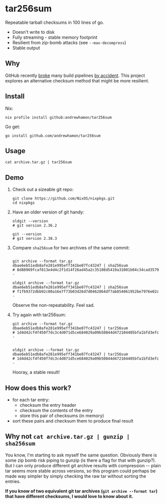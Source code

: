 # tar256sum
Repeatable tarball checksums in 100 lines of go.

- Doesn't write to disk
- Fully streaming - stable memory footprint
- Resilient from zip-bomb attacks (see `--max-decompress`)
- Stable output

## Why

GitHub recently [broke](https://github.com/orgs/community/discussions/45830) many build pipelines [by accident](https://github.blog/changelog/2023-01-30-git-archive-checksums-may-change/). This project explores an alternative checksum method that might be more resilient.

## Install

Nix:

```
nix profile install github:andrewhamon/tar256sum
```

Go get:

```
go install github.com/andrewhamon/tar256sum
```

## Usage

```
cat archive.tar.gz | tar256sum
```

## Demo

1. Check out a sizeable git repo:
    ```
    git clone https://github.com/NixOS/nixpkgs.git
    cd nixpkgs
    ```

2. Have an older version of git handy:
    ```
    oldgit --version
    # git version 2.36.2

    git --version
    # git version 2.38.3
    ```

3. Compare `sha256sum` for two archives of the same commit:
    ```

    git archive --format tar.gz dbae6eb51edb8afe281e995eff341be07fc43247 | sha256sum
    # 8d88969fcaf813e4d4c2f1d14f26ad45a2c35108d5419a31001b04c34cad3579  -

    oldgit archive --format tar.gz dbae6eb51edb8afe281e995eff341be07fc43247 | sha256sum
    # f1f69372dbb92c00a16e7f73b03d26d7d0462864df7ab854061952be7976e02c  -
    ```

    Observe the non-repeatability. Feel sad.

4. Try again with tar256sum:
    ```
    git archive --format tar.gz dbae6eb51edb8afe281e995eff341be07fc43247 | tar256sum
    # 1d4d42cf4f450f7dc3c4d071d5ce684029a09b50844d472104405bfa1bfd3efc  -


    oldgit archive --format tar.gz dbae6eb51edb8afe281e995eff341be07fc43247 | tar256sum
    # 1d4d42cf4f450f7dc3c4d071d5ce684029a09b50844d472104405bfa1bfd3efc  -
    ```

    Hooray, a stable result!

## How does this work?

- for each tar entry:
  - checksum the entry header
  - checksum the contents of the entry
  - store this pair of checksums (in memory)
- sort these pairs and checksum them to produce final result

## Why not `cat archive.tar.gz | gunzip | sha256sum`

You know, I'm starting to ask myself the same question. Obviously there is some
zip bomb risk piping to gunzip (is there a flag for that with gunzip?). But I can
only produce different git archive results with compression -- plain tar seems
more stable across versions, so this program could perhaps be made way simpler
by simply checking the raw tar without sorting the entries.

**If you know of two equivalent git tar archives (`git archive --format tar`)
that have different checksums, I would love to know about it.**
